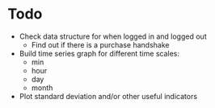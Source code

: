 # Todo

- Check data structure for when logged in and logged out
  - Find out if there is a purchase handshake
- Build time series graph for different time scales:
  - min
  - hour
  - day
  - month
- Plot standard deviation and/or other useful indicators
